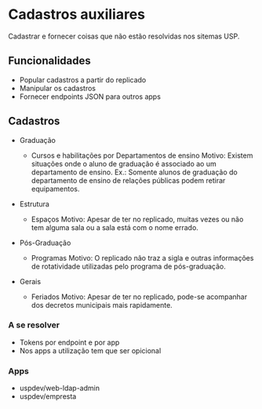 # Cadastros auxiliares
Cadastrar e fornecer coisas que não estão resolvidas nos sitemas USP.

## Funcionalidades

- Popular cadastros a partir do replicado
- Manipular os cadastros
- Fornecer endpoints JSON para outros apps

## Cadastros

- Graduação
  - Cursos e habilitações por Departamentos de ensino
  Motivo: Existem situações onde o aluno de graduação é associado ao um departamento de ensino.
  Ex.: Somente alunos de graduação do departamento de ensino de relações públicas podem retirar equipamentos.

- Estrutura
  - Espaços
  Motivo: Apesar de ter no replicado, muitas vezes ou não tem alguma sala ou a sala está com o nome errado.

- Pós-Graduação
  - Programas
  Motivo: O replicado não traz a sigla e outras informações de rotatividade utilizadas pelo programa de pós-graduação.

- Gerais
  - Feriados
  Motivo: Apesar de ter no replicado, pode-se acompanhar dos decretos municipais mais rapidamente.

### A se resolver

- Tokens por endpoint e por app
- Nos apps a utilização tem que ser opicional

### Apps 

- uspdev/web-ldap-admin
- uspdev/empresta
